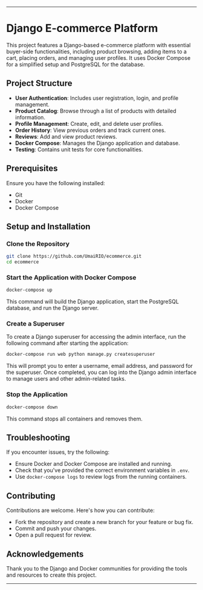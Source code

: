 
---

# Django E-commerce Platform

This project features a Django-based e-commerce platform with essential buyer-side functionalities, including product browsing, adding items to a cart, placing orders, and managing user profiles. It uses Docker Compose for a simplified setup and PostgreSQL for the database.

## Project Structure
- **User Authentication**: Includes user registration, login, and profile management.
- **Product Catalog**: Browse through a list of products with detailed information.
- **Profile Management**: Create, edit, and delete user profiles.
- **Order History**: View previous orders and track current ones.
- **Reviews**: Add and view product reviews.
- **Docker Compose**: Manages the Django application and database.
- **Testing**: Contains unit tests for core functionalities.

## Prerequisites
Ensure you have the following installed:
- Git
- Docker
- Docker Compose

## Setup and Installation
### Clone the Repository
```bash
git clone https://github.com/UmaiRIO/ecommerce.git
cd ecommerce
```

### Start the Application with Docker Compose
```bash
docker-compose up
```

This command will build the Django application, start the PostgreSQL database, and run the Django server.

### Create a Superuser
To create a Django superuser for accessing the admin interface, run the following command after starting the application:

```bash
docker-compose run web python manage.py createsuperuser
```

This will prompt you to enter a username, email address, and password for the superuser. Once completed, you can log into the Django admin interface to manage users and other admin-related tasks.

### Stop the Application
```bash
docker-compose down
```

This command stops all containers and removes them.

## Troubleshooting
If you encounter issues, try the following:
- Ensure Docker and Docker Compose are installed and running.
- Check that you've provided the correct environment variables in `.env`.
- Use `docker-compose logs` to review logs from the running containers.

## Contributing
Contributions are welcome. Here's how you can contribute:
- Fork the repository and create a new branch for your feature or bug fix.
- Commit and push your changes.
- Open a pull request for review.

## Acknowledgements
Thank you to the Django and Docker communities for providing the tools and resources to create this project.

---
